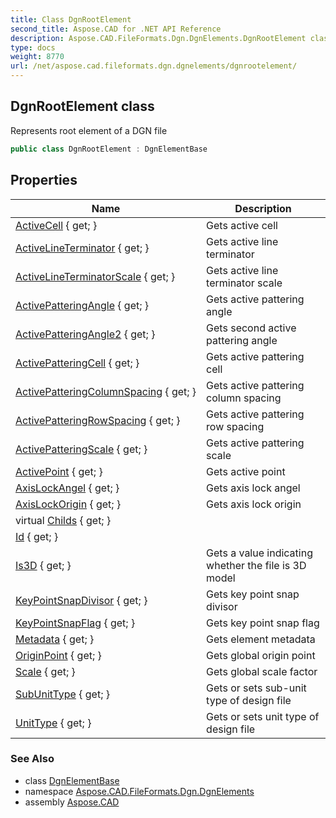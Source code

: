 ```yaml
---
title: Class DgnRootElement
second_title: Aspose.CAD for .NET API Reference
description: Aspose.CAD.FileFormats.Dgn.DgnElements.DgnRootElement class. Represents root element of a DGN file
type: docs
weight: 8770
url: /net/aspose.cad.fileformats.dgn.dgnelements/dgnrootelement/
---
```

## DgnRootElement class

Represents root element of a DGN file

```csharp
public class DgnRootElement : DgnElementBase
```

## Properties

| Name | Description |
| --- | --- |
| [ActiveCell](../../aspose.cad.fileformats.dgn.dgnelements/dgnrootelement/activecell/) { get; } | Gets active cell |
| [ActiveLineTerminator](../../aspose.cad.fileformats.dgn.dgnelements/dgnrootelement/activelineterminator/) { get; } | Gets active line terminator |
| [ActiveLineTerminatorScale](../../aspose.cad.fileformats.dgn.dgnelements/dgnrootelement/activelineterminatorscale/) { get; } | Gets active line terminator scale |
| [ActivePatteringAngle](../../aspose.cad.fileformats.dgn.dgnelements/dgnrootelement/activepatteringangle/) { get; } | Gets active pattering angle |
| [ActivePatteringAngle2](../../aspose.cad.fileformats.dgn.dgnelements/dgnrootelement/activepatteringangle2/) { get; } | Gets second active pattering angle |
| [ActivePatteringCell](../../aspose.cad.fileformats.dgn.dgnelements/dgnrootelement/activepatteringcell/) { get; } | Gets active pattering cell |
| [ActivePatteringColumnSpacing](../../aspose.cad.fileformats.dgn.dgnelements/dgnrootelement/activepatteringcolumnspacing/) { get; } | Gets active pattering column spacing |
| [ActivePatteringRowSpacing](../../aspose.cad.fileformats.dgn.dgnelements/dgnrootelement/activepatteringrowspacing/) { get; } | Gets active pattering row spacing |
| [ActivePatteringScale](../../aspose.cad.fileformats.dgn.dgnelements/dgnrootelement/activepatteringscale/) { get; } | Gets active pattering scale |
| [ActivePoint](../../aspose.cad.fileformats.dgn.dgnelements/dgnrootelement/activepoint/) { get; } | Gets active point |
| [AxisLockAngel](../../aspose.cad.fileformats.dgn.dgnelements/dgnrootelement/axislockangel/) { get; } | Gets axis lock angel |
| [AxisLockOrigin](../../aspose.cad.fileformats.dgn.dgnelements/dgnrootelement/axislockorigin/) { get; } | Gets axis lock origin |
| virtual [Childs](../../aspose.cad.fileformats.dgn.dgnelements/dgnelementbase/childs/) { get; } |  |
| [Id](../../aspose.cad.fileformats.dgn.dgnelements/dgnelementbase/id/) { get; } |  |
| [Is3D](../../aspose.cad.fileformats.dgn.dgnelements/dgnrootelement/is3d/) { get; } | Gets a value indicating whether the file is 3D model |
| [KeyPointSnapDivisor](../../aspose.cad.fileformats.dgn.dgnelements/dgnrootelement/keypointsnapdivisor/) { get; } | Gets key point snap divisor |
| [KeyPointSnapFlag](../../aspose.cad.fileformats.dgn.dgnelements/dgnrootelement/keypointsnapflag/) { get; } | Gets key point snap flag |
| [Metadata](../../aspose.cad.fileformats.dgn.dgnelements/dgnelementbase/metadata/) { get; } | Gets element metadata |
| [OriginPoint](../../aspose.cad.fileformats.dgn.dgnelements/dgnrootelement/originpoint/) { get; } | Gets global origin point |
| [Scale](../../aspose.cad.fileformats.dgn.dgnelements/dgnrootelement/scale/) { get; } | Gets global scale factor |
| [SubUnitType](../../aspose.cad.fileformats.dgn.dgnelements/dgnrootelement/subunittype/) { get; } | Gets or sets sub-unit type of design file |
| [UnitType](../../aspose.cad.fileformats.dgn.dgnelements/dgnrootelement/unittype/) { get; } | Gets or sets unit type of design file |

### See Also

* class [DgnElementBase](../dgnelementbase/)
* namespace [Aspose.CAD.FileFormats.Dgn.DgnElements](../../aspose.cad.fileformats.dgn.dgnelements/)
* assembly [Aspose.CAD](../../)


